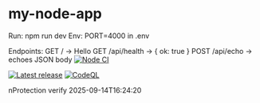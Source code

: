 # my-node-app

Run: npm run dev
Env: PORT=4000 in .env

Endpoints:
GET / -> Hello
GET /api/health -> { ok: true }
POST /api/echo -> echoes JSON body
[![Node CI](https://github.com/lizc-au/my-node-app/actions/workflows/ci.yml/badge.svg)](https://github.com/lizc-au/my-node-app/actions/workflows/ci.yml)

[![Latest release](https://img.shields.io/github/v/release/lizc-au/my-node-app?include_prereleases&sort=semver)](https://github.com/lizc-au/my-node-app/releases)
[![CodeQL](https://github.com/lizc-au/my-node-app/actions/workflows/codeql.yml/badge.svg)](https://github.com/lizc-au/my-node-app/actions/workflows/codeql.yml)
 <!-- ci-validate -->
nProtection verify 2025-09-14T16:24:20
